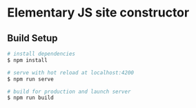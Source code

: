# Elementary JS site constructor

## Build Setup

```bash
# install dependencies
$ npm install

# serve with hot reload at localhost:4200
$ npm run serve

# build for production and launch server
$ npm run build
```
